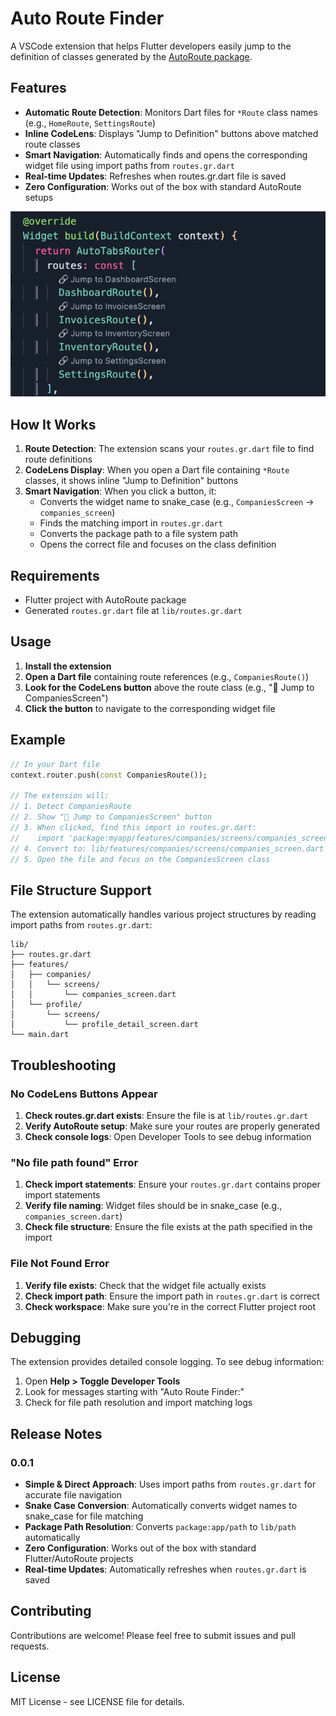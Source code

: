 # Auto Route Finder

A VSCode extension that helps Flutter developers easily jump to the definition of classes generated by the [AutoRoute package](https://pub.dev/packages/auto_route).


## Features

- **Automatic Route Detection**: Monitors Dart files for `*Route` class names (e.g., `HomeRoute`, `SettingsRoute`)
- **Inline CodeLens**: Displays "Jump to Definition" buttons above matched route classes
- **Smart Navigation**: Automatically finds and opens the corresponding widget file using import paths from `routes.gr.dart`
- **Real-time Updates**: Refreshes when routes.gr.dart file is saved
- **Zero Configuration**: Works out of the box with standard AutoRoute setups

![Preview](assets/preview.png)

## How It Works

1. **Route Detection**: The extension scans your `routes.gr.dart` file to find route definitions
2. **CodeLens Display**: When you open a Dart file containing `*Route` classes, it shows inline "Jump to Definition" buttons
3. **Smart Navigation**: When you click a button, it:
   - Converts the widget name to snake_case (e.g., `CompaniesScreen` → `companies_screen`)
   - Finds the matching import in `routes.gr.dart`
   - Converts the package path to a file system path
   - Opens the correct file and focuses on the class definition

## Requirements

- Flutter project with AutoRoute package
- Generated `routes.gr.dart` file at `lib/routes.gr.dart`

## Usage

1. **Install the extension**
2. **Open a Dart file** containing route references (e.g., `CompaniesRoute()`)
3. **Look for the CodeLens button** above the route class (e.g., "🔗 Jump to CompaniesScreen")
4. **Click the button** to navigate to the corresponding widget file

## Example

```dart
// In your Dart file
context.router.push(const CompaniesRoute());

// The extension will:
// 1. Detect CompaniesRoute
// 2. Show "🔗 Jump to CompaniesScreen" button
// 3. When clicked, find this import in routes.gr.dart:
//    import 'package:myapp/features/companies/screens/companies_screen.dart' as _i4;
// 4. Convert to: lib/features/companies/screens/companies_screen.dart
// 5. Open the file and focus on the CompaniesScreen class
```

## File Structure Support

The extension automatically handles various project structures by reading import paths from `routes.gr.dart`:

```
lib/
├── routes.gr.dart
├── features/
│   ├── companies/
│   │   └── screens/
│   │       └── companies_screen.dart
│   └── profile/
│       └── screens/
│           └── profile_detail_screen.dart
└── main.dart
```

## Troubleshooting

### No CodeLens Buttons Appear

1. **Check routes.gr.dart exists**: Ensure the file is at `lib/routes.gr.dart`
2. **Verify AutoRoute setup**: Make sure your routes are properly generated
3. **Check console logs**: Open Developer Tools to see debug information

### "No file path found" Error

1. **Check import statements**: Ensure your `routes.gr.dart` contains proper import statements
2. **Verify file naming**: Widget files should be in snake_case (e.g., `companies_screen.dart`)
3. **Check file structure**: Ensure the file exists at the path specified in the import

### File Not Found Error

1. **Verify file exists**: Check that the widget file actually exists
2. **Check import path**: Ensure the import path in `routes.gr.dart` is correct
3. **Check workspace**: Make sure you're in the correct Flutter project root

## Debugging

The extension provides detailed console logging. To see debug information:

1. Open **Help > Toggle Developer Tools**
2. Look for messages starting with "Auto Route Finder:"
3. Check for file path resolution and import matching logs

## Release Notes

### 0.0.1

- **Simple & Direct Approach**: Uses import paths from `routes.gr.dart` for accurate file navigation
- **Snake Case Conversion**: Automatically converts widget names to snake_case for file matching
- **Package Path Resolution**: Converts `package:app/path` to `lib/path` automatically
- **Zero Configuration**: Works out of the box with standard Flutter/AutoRoute projects
- **Real-time Updates**: Automatically refreshes when `routes.gr.dart` is saved

## Contributing

Contributions are welcome! Please feel free to submit issues and pull requests.

## License

MIT License - see LICENSE file for details.